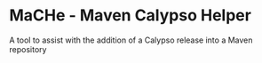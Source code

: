MaCHe - Maven Calypso Helper
============================

A tool to assist with the addition of a Calypso release into a Maven repository